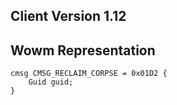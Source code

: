 ## Client Version 1.12

## Wowm Representation
```rust,ignore
cmsg CMSG_RECLAIM_CORPSE = 0x01D2 {
    Guid guid;    
}

```
